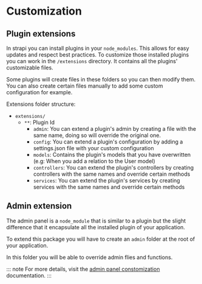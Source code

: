 # Customization

## Plugin extensions

In strapi you can install plugins in your `node_modules`. This allows for easy updates and respect best practices. To customize those installed plugins you can work in the `/extensions` directory. It contains all the plugins' customizable files.

Some plugins will create files in these folders so you can then modify them. You can also create certain files manually to add some custom configuration for example.

Extensions folder structure:

- `extensions/`
  - `**`: Plugin Id
    - `admin`: You can extend a plugin's admin by creating a file with the same name, doing so will override the original one.
    - `config`: You can extend a plugin's configuration by adding a settings.json file with your custom configuration
    - `models`: Contains the plugin's models that you have overwritten (e.g: When you add a relation to the User model)
    - `controllers`: You can extend the plugin's controllers by creating controllers with the same names and override certain methods
    - `services`: You can extend the plugin's services by creating services with the same names and override certain methods

## Admin extension

The admin panel is a `node_module` that is similar to a plugin but the slight difference that it encapsulate all the installed plugin of your application.

To extend this package you will have to create an `admin` folder at the root of your application.

In this folder you will be able to override admin flies and functions.

::: note
For more details, visit the [admin panel constomization](../admin-panel/customization.md) documentation.
:::
